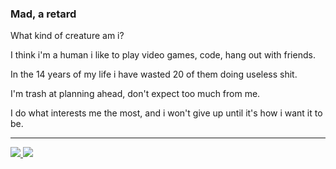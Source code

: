 ### Mad, a retard


What kind of creature am i?

I think i'm a human i like to play video games, code, hang out with friends.

In the 14 years of my life i have wasted 20 of them doing useless shit.

I'm trash at planning ahead, don't expect too much from me.

I do what interests me the most, and i won't give up until it's how i want it to be.

-------------------
<a href="https://github.com/Mad880">
  <img src="https://github-readme-stats.vercel.app/api?username=Mad880&show_icons=true&hide_border=true&theme=great-gatsby" />
</a><a href="https://github.com/Mad880">
  <img src="https://github-readme-stats.vercel.app/api/top-langs/?username=Mad880&layout=compact&hide_border=true&theme=great-gatsby" />
</a>
